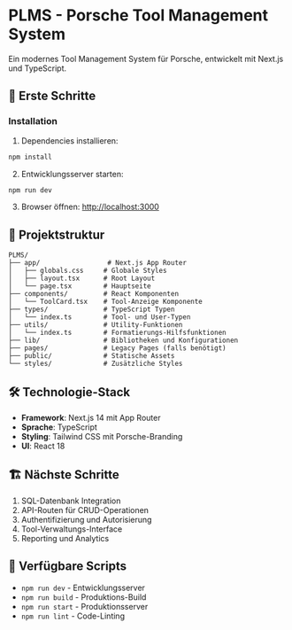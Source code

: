# PLMS - Porsche Tool Management System

Ein modernes Tool Management System für Porsche, entwickelt mit Next.js und TypeScript.

## 🚀 Erste Schritte

### Installation

1. Dependencies installieren:
```bash
npm install
```

2. Entwicklungsserver starten:
```bash
npm run dev
```

3. Browser öffnen: [http://localhost:3000](http://localhost:3000)

## 📁 Projektstruktur

```
PLMS/
├── app/                 # Next.js App Router
│   ├── globals.css     # Globale Styles
│   ├── layout.tsx      # Root Layout
│   └── page.tsx        # Hauptseite
├── components/         # React Komponenten
│   └── ToolCard.tsx    # Tool-Anzeige Komponente
├── types/              # TypeScript Typen
│   └── index.ts        # Tool- und User-Typen
├── utils/              # Utility-Funktionen
│   └── index.ts        # Formatierungs-Hilfsfunktionen
├── lib/                # Bibliotheken und Konfigurationen
├── pages/              # Legacy Pages (falls benötigt)
├── public/             # Statische Assets
└── styles/             # Zusätzliche Styles
```

## 🛠️ Technologie-Stack

- **Framework**: Next.js 14 mit App Router
- **Sprache**: TypeScript
- **Styling**: Tailwind CSS mit Porsche-Branding
- **UI**: React 18

## 🏗️ Nächste Schritte

1. SQL-Datenbank Integration
2. API-Routen für CRUD-Operationen
3. Authentifizierung und Autorisierung
4. Tool-Verwaltungs-Interface
5. Reporting und Analytics

## 📝 Verfügbare Scripts

- `npm run dev` - Entwicklungsserver
- `npm run build` - Produktions-Build
- `npm run start` - Produktionsserver
- `npm run lint` - Code-Linting